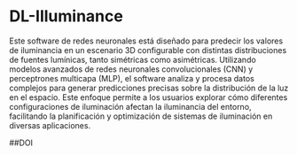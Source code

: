 # DL-Illuminance
Este software de redes neuronales está diseñado para predecir los valores de iluminancia en un escenario 3D configurable con distintas distribuciones de fuentes lumínicas, tanto simétricas como asimétricas. Utilizando modelos avanzados de redes neuronales convolucionales (CNN) y perceptrones multicapa (MLP), el software analiza y procesa datos complejos para generar predicciones precisas sobre la distribución de la luz en el espacio. Este enfoque permite a los usuarios explorar cómo diferentes configuraciones de iluminación afectan la iluminancia del entorno, facilitando la planificación y optimización de sistemas de iluminación en diversas aplicaciones.

##DOI
